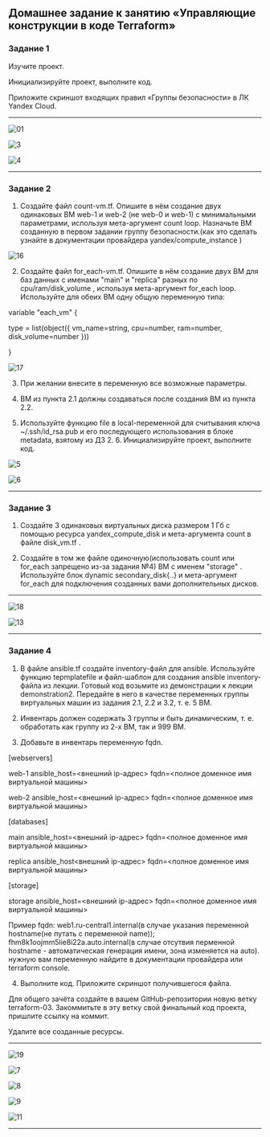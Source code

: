 ## Домашнее задание к занятию «Управляющие конструкции в коде Terraform»

### Задание 1

Изучите проект.

Инициализируйте проект, выполните код.

Приложите скриншот входящих правил «Группы безопасности» в ЛК Yandex Cloud.

-----

![01](https://github.com/Ivan-Shkutov/ter-homeworks-03/blob/main/01.png)

![3](https://github.com/Ivan-Shkutov/ter-homeworks-03/blob/main/3.png)

![4](https://github.com/Ivan-Shkutov/ter-homeworks-03/blob/main/4.png)

-----




### Задание 2

1. Создайте файл count-vm.tf. Опишите в нём создание двух одинаковых ВМ web-1 и web-2 (не web-0 и web-1) с минимальными параметрами, используя мета-аргумент count loop. Назначьте ВМ созданную в первом задании группу безопасности.(как это сделать узнайте в документации 
провайдера yandex/compute_instance )

![16](https://github.com/Ivan-Shkutov/ter-homeworks-03/blob/main/16.png)

2. Создайте файл for_each-vm.tf. Опишите в нём создание двух ВМ для баз данных с именами "main" и "replica" разных по cpu/ram/disk_volume , используя мета-аргумент for_each loop. Используйте для обеих ВМ одну общую переменную типа:

variable "each_vm" {

  type = list(object({  vm_name=string, cpu=number, ram=number, disk_volume=number }))

}

![17](https://github.com/Ivan-Shkutov/ter-homeworks-03/blob/main/17.png)


3. При желании внесите в переменную все возможные параметры.

4. ВМ из пункта 2.1 должны создаваться после создания ВМ из пункта 2.2.
  
5. Используйте функцию file в local-переменной для считывания ключа ~/.ssh/id_rsa.pub и его последующего использования в блоке metadata, взятому из ДЗ 2. 6. Инициализируйте проект, выполните код.


![5](https://github.com/Ivan-Shkutov/ter-homeworks-03/blob/main/5.png)

![6](https://github.com/Ivan-Shkutov/ter-homeworks-03/blob/main/6.png)


-----

### Задание 3

1. Создайте 3 одинаковых виртуальных диска размером 1 Гб с помощью ресурса yandex_compute_disk и мета-аргумента count в файле disk_vm.tf .

2. Создайте в том же файле одиночную(использовать count или for_each запрещено из-за задания №4) ВМ c именем "storage" . Используйте блок dynamic secondary_disk{..} и мета-аргумент for_each для подключения созданных вами дополнительных дисков.

-----

![18](https://github.com/Ivan-Shkutov/ter-homeworks-03/blob/main/18.png)


![13](https://github.com/Ivan-Shkutov/ter-homeworks-03/blob/main/13.png)


-----

### Задание 4

1. В файле ansible.tf создайте inventory-файл для ansible. Используйте функцию tepmplatefile и файл-шаблон для создания ansible inventory-файла из лекции. Готовый код возьмите из демонстрации к лекции demonstration2. Передайте в него в качестве переменных группы виртуальных машин из задания 2.1, 2.2 и 3.2, т. е. 5 ВМ.

2. Инвентарь должен содержать 3 группы и быть динамическим, т. е. обработать как группу из 2-х ВМ, так и 999 ВМ.

3. Добавьте в инвентарь переменную fqdn.

[webservers]

web-1 ansible_host=<внешний ip-адрес> fqdn=<полное доменное имя виртуальной машины>

web-2 ansible_host=<внешний ip-адрес> fqdn=<полное доменное имя виртуальной машины>

[databases]

main ansible_host=<внешний ip-адрес> fqdn=<полное доменное имя виртуальной машины>

replica ansible_host<внешний ip-адрес> fqdn=<полное доменное имя виртуальной машины>

[storage]

storage ansible_host=<внешний ip-адрес> fqdn=<полное доменное имя виртуальной машины>

Пример fqdn: web1.ru-central1.internal(в случае указания переменной hostname(не путать с переменной name)); fhm8k1oojmm5lie8i22a.auto.internal(в случае отсутвия перменной hostname - автоматическая генерация имени, зона изменяется на auto). нужную вам переменную найдите в документации провайдера или terraform console.

4. Выполните код. Приложите скриншот получившегося файла.

Для общего зачёта создайте в вашем GitHub-репозитории новую ветку terraform-03. Закоммитьте в эту ветку свой финальный код проекта, пришлите ссылку на коммит.

Удалите все созданные ресурсы.


-----

![19](https://github.com/Ivan-Shkutov/ter-homeworks-03/blob/main/19.png)

![7](https://github.com/Ivan-Shkutov/ter-homeworks-03/blob/main/7.png)

![8](https://github.com/Ivan-Shkutov/ter-homeworks-03/blob/main/8.png)

![9](https://github.com/Ivan-Shkutov/ter-homeworks-03/blob/main/9.png)

![11](https://github.com/Ivan-Shkutov/ter-homeworks-03/blob/main/11.png)









-----
